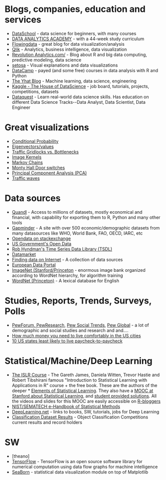 # Blogs, companies, education and services
* [DataSchool](http://www.dataschool.io/) - data science for beginners, with many courses
* [DATA ANALYTICS ACADEMY](http://www.dataanalyticsacademy.com/) - with a 44-week study curriculum
* [Flowingdata](http://flowingdata.com/) - great blog for data visualization/analysis
* [Qlik](http://www.qlik.com/) - Analytics, business intelligence, data visualization
* [Revolution Analytics.com/](http://blog.revolutionanalytics.com/) - Blog about R and big data computing, predictive modeling, data science
* [setosa](http://setosa.io/) - Visual explanations and data visualizations
* [DataCamp](https://www.datacamp.com/) - payed (and some free) courses in data analysis with R and Python
* [The Yhat Blog](http://blog.yhat.com/) - Machine learning, data science, engineering
* [Kaggle - The House of DataScience](https://www.kaggle.com/) - job board, tutorials, projects, competitions, datasets
* [Dataquest](https://www.dataquest.io/) - Learn real-world data science skills. Has education on different Data Science Tracks--Data Analyst, Data Scientist, Data Engineer



# Great visualizations
* [Conditional Probability](http://setosa.io/ev/conditional-probability/)
* [Eigenvectors/values](http://setosa.io/ev/eigenvectors-and-eigenvalues/)
* [Traffic Gridlocks vs. Bottlenecks](http://setosa.io/blog/2014/09/02/gridlock/)
* [Image Kernels](http://setosa.io/ev/image-kernels/)
* [Markov Chains](http://setosa.io/ev/markov-chains/)
* [Monty Hall Door switches](http://blog.vctr.me/monty-hall/)
* [Principal Component Analysis (PCA)](http://setosa.io/ev/principal-component-analysis/)
* [Traffic waves](http://ww2.kqed.org/lowdown/2013/11/12/traffic-waves/)

# Data sources
* [Quandl](https://www.quandl.com/) - Access to millions of datasets, mostly economical and financial, with capability for exporting them to R, Python and many other tools
* [Gapminder](http://www.gapminder.org/data/) - A site with over 500 economic/demographic datasets from many datasources like WHO, World Bank, FAO, OECD, IARC, etc
* [Opendata on stackexchange](http://opendata.stackexchange.com/)
* [US Government's Open Data](http://www.data.gov/)
* [Rob Hyndman's Time Series Data Library (TSDL)](https://datamarket.com/data/list/?q=provider:tsdl)
* [Datamarket](https://datamarket.com/)
* [Finding data on Internet](http://www.inside-r.org/howto/finding-data-internet) - A collection of data sources
* [European Data Portal](http://www.europeandataportal.eu/en/)
* [ImageNet (Stanford/Princeton](http://www.image-net.org/) - enormous image bank organized according to WordNet hierarchy, for algorithm training
* [WordNet (Princeton)](http://wordnet.princeton.edu/) - A lexical database for English

# Studies, Reports, Trends, Surveys, Polls
* [PewForum, PewResearch](http://www.pewresearch.org/), [Pew Social Trends](http://www.pewsocialtrends.org/), [Pew Global](http://www.pewglobal.org/) - a lot of demographic and social studies and research and and....
* [How much money you need to live comfortably in the US cities](http://www.gobankingrates.com/personal-finance/much-money-need-live-comfortably-biggest-cities/)
* [10 US states least likely to live paycheck-to-paycheck](http://www.gobankingrates.com/personal-finance/10-states-least-likely-live-paycheck-paycheck/)


# Statistical/Machine/Deep Learning
* [The ISLR Course](http://www-bcf.usc.edu/~gareth/ISL/) - The Gareth James, Daniela Witten, Trevor Hastie and Robert Tibshirani famous "Introduction to Statistical Learning with Applications in R" course + the free book. These are the authors of the deeper * [Elements of Statistical Learning](http://www-stat.stanford.edu/~tibs/ElemStatLearn/). They also have a [MOOC at Stanford about Statistical Learning](https://lagunita.stanford.edu/courses/HumanitiesSciences/StatLearning/Winter2016/about), and [student provided solutions](https://github.com/asadoughi/stat-learning). All the videos and slides for this MOOC are easily accessible on  [R-bloggers](http://www.r-bloggers.com/in-depth-introduction-to-machine-learning-in-15-hours-of-expert-videos/)
* [NIST/SEMATECH e-Handbook of Statistical Methods](http://www.itl.nist.gov/div898/handbook/index.htm)
* [DeepLearning.net](http://deeplearning.net/) - links to books, SW, tutorials, jobs for Deep Learning
* [Classification Dataset Results](http://rodrigob.github.io/are_we_there_yet/build/classification_datasets_results.html) - Object Classification Competitions current results and record holders

# SW
* [theano]
* [TensorFlow](https://www.tensorflow.org/) - TensorFlow is an open source software library for numerical computation using data flow graphs for machine intelligence
* [SeaBorn](http://stanford.edu/~mwaskom/software/seaborn/) - statistical data visualization module on top of Matplotlib